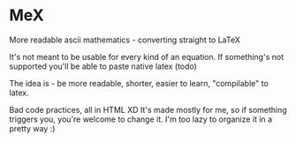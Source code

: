 # MeX
More readable ascii mathematics - converting straight to LaTeX

It's not meant to be usable for every kind of an equation. If something's not supported you'll be able to paste native latex (todo)

The idea is - be more readable, shorter, easier to learn, "compilable" to latex.

Bad code practices, all in HTML XD
It's made mostly for me, so if something triggers you, you're welcome to change it.
I'm too lazy to organize it in a pretty way :)
